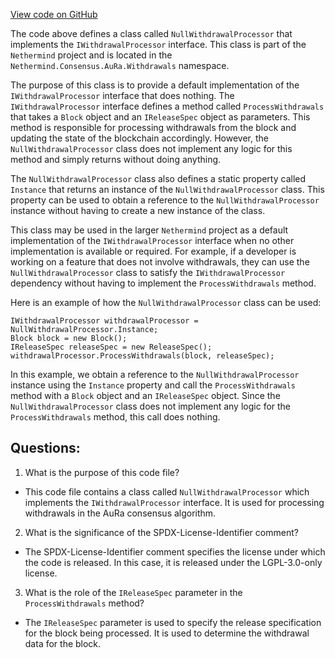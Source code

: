 [View code on GitHub](https://github.com/NethermindEth/nethermind/src/Nethermind/Nethermind.Consensus.AuRa/Withdrawals/NullWithdrawalProcessor.cs)

The code above defines a class called `NullWithdrawalProcessor` that implements the `IWithdrawalProcessor` interface. This class is part of the `Nethermind` project and is located in the `Nethermind.Consensus.AuRa.Withdrawals` namespace.

The purpose of this class is to provide a default implementation of the `IWithdrawalProcessor` interface that does nothing. The `IWithdrawalProcessor` interface defines a method called `ProcessWithdrawals` that takes a `Block` object and an `IReleaseSpec` object as parameters. This method is responsible for processing withdrawals from the block and updating the state of the blockchain accordingly. However, the `NullWithdrawalProcessor` class does not implement any logic for this method and simply returns without doing anything.

The `NullWithdrawalProcessor` class also defines a static property called `Instance` that returns an instance of the `NullWithdrawalProcessor` class. This property can be used to obtain a reference to the `NullWithdrawalProcessor` instance without having to create a new instance of the class.

This class may be used in the larger `Nethermind` project as a default implementation of the `IWithdrawalProcessor` interface when no other implementation is available or required. For example, if a developer is working on a feature that does not involve withdrawals, they can use the `NullWithdrawalProcessor` class to satisfy the `IWithdrawalProcessor` dependency without having to implement the `ProcessWithdrawals` method.

Here is an example of how the `NullWithdrawalProcessor` class can be used:

```
IWithdrawalProcessor withdrawalProcessor = NullWithdrawalProcessor.Instance;
Block block = new Block();
IReleaseSpec releaseSpec = new ReleaseSpec();
withdrawalProcessor.ProcessWithdrawals(block, releaseSpec);
```

In this example, we obtain a reference to the `NullWithdrawalProcessor` instance using the `Instance` property and call the `ProcessWithdrawals` method with a `Block` object and an `IReleaseSpec` object. Since the `NullWithdrawalProcessor` class does not implement any logic for the `ProcessWithdrawals` method, this call does nothing.
## Questions: 
 1. What is the purpose of this code file?
- This code file contains a class called `NullWithdrawalProcessor` which implements the `IWithdrawalProcessor` interface. It is used for processing withdrawals in the AuRa consensus algorithm.

2. What is the significance of the SPDX-License-Identifier comment?
- The SPDX-License-Identifier comment specifies the license under which the code is released. In this case, it is released under the LGPL-3.0-only license.

3. What is the role of the `IReleaseSpec` parameter in the `ProcessWithdrawals` method?
- The `IReleaseSpec` parameter is used to specify the release specification for the block being processed. It is used to determine the withdrawal data for the block.